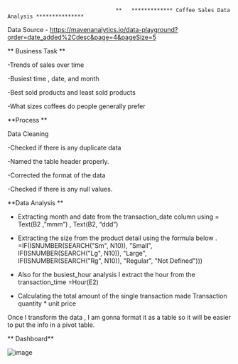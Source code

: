                                       **   ************* Coffee Sales Data Analysis ***************

Data Source - https://mavenanalytics.io/data-playground?order=date_added%2Cdesc&page=4&pageSize=5

**   Business Task **
      
-Trends of sales over time 

-Busiest time , date, and month 

-Best sold products and least sold products

-What sizes coffees do people generally prefer

  **Process **
      
Data Cleaning 

-Checked if there is any duplicate data 

-Named the table header properly.

-Corrected the format of the data

-Checked if there is any null values. 


**Data Analysis **

-	Extracting month and date from the  transaction_date column using 
= Text(B2 ,”mmm”) , Text(B2, “ddd”)

-	Extracting  the size from the product detail using the formula below .
=IF(ISNUMBER(SEARCH("Sm", N10)), "Small", IF(ISNUMBER(SEARCH("Lg", N10)), "Large", IF(ISNUMBER(SEARCH("Rg", N10)), "Regular", "Not Defined")))

-	Also for the busiest_hour analysis I extract the hour from the transaction_time 
=Hour(E2)

-	Calculating the total amount of the single transaction made
Transaction quantity * unit price

Once I transform the data , I am gonna format it as a table so it will be easier to put the info in a pivot table. 


** Dashboard**


![image](https://github.com/Sambhav10/Data_Analyst_Portfolio/assets/85670420/b9639ba7-8084-46e6-8b5b-b2f3238dff78)








  
